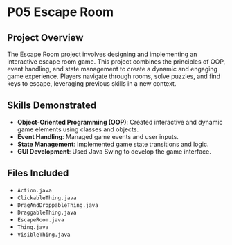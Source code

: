 # P05 Escape Room

## Project Overview
The Escape Room project involves designing and implementing an interactive escape room game. This project combines the principles of OOP, event handling, and state management to create a dynamic and engaging game experience. Players navigate through rooms, solve puzzles, and find keys to escape, leveraging previous skills in a new context.

## Skills Demonstrated
- **Object-Oriented Programming (OOP)**: Created interactive and dynamic game elements using classes and objects.
- **Event Handling**: Managed game events and user inputs.
- **State Management**: Implemented game state transitions and logic.
- **GUI Development**: Used Java Swing to develop the game interface.

## Files Included
- `Action.java`
- `ClickableThing.java`
- `DragAndDroppableThing.java`
- `DraggableThing.java`
- `EscapeRoom.java`
- `Thing.java`
- `VisibleThing.java`